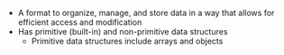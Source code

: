 - A format to organize, manage, and store data in a way that allows for efficient access and modification
- Has primitive (built-in) and non-primitive data structures
    - Primitive data structures include arrays and objects